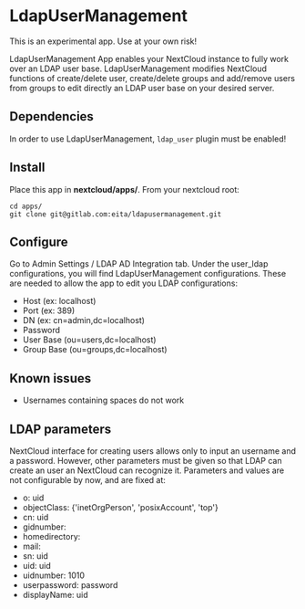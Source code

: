 # LdapUserManagement
This is an experimental app. Use at your own risk!

LdapUserManagement App enables your NextCloud instance to fully work over an LDAP user base. LdapUserManagement modifies NextCloud functions of create/delete user, create/delete groups and add/remove users from groups to edit directly an LDAP user base on your desired server.

## Dependencies

In order to use LdapUserManagement, `ldap_user` plugin must be enabled!

## Install

Place this app in **nextcloud/apps/**. From your nextcloud root:
```
cd apps/
git clone git@gitlab.com:eita/ldapusermanagement.git
```
## Configure

Go to Admin Settings / LDAP AD Integration tab. Under the user_ldap configurations, you will find LdapUserManagement configurations. These are needed to allow the app to edit you LDAP configurations:

* Host (ex: localhost)
* Port (ex: 389)
* DN (ex: cn=admin,dc=localhost)
* Password
* User Base (ou=users,dc=localhost)
* Group Base (ou=groups,dc=localhost)

## Known issues

* Usernames containing spaces do not work

## LDAP parameters

NextCloud interface for creating users allows only to input an username and a password. However, other parameters must be given so that LDAP can create an user an NextCloud can recognize it. Parameters and values are not configurable by now, and are fixed at:
            
* o: uid
* objectClass: {'inetOrgPerson', 'posixAccount', 'top'}
* cn: uid
* gidnumber: 
* homedirectory: 
* mail:
* sn: uid
* uid: uid
* uidnumber: 1010
* userpassword: password
* displayName: uid

